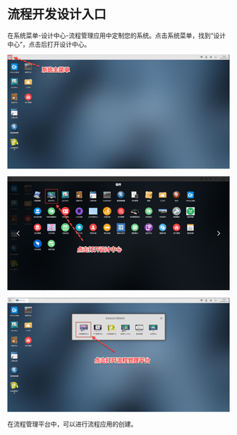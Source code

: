# 流程开发设计入口

在系统菜单-设计中心-流程管理应用中定制您的系统。点击系统菜单，找到“设计中心”，点击后打开设计中心。

![](../.gitbook/assets/image%20%2820%29.png)

![](../.gitbook/assets/image%20%28145%29.png)

![](../.gitbook/assets/image%20%2818%29.png)



在流程管理平台中，可以进行流程应用的创建。


